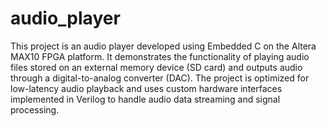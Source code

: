 # audio_player
This project is an audio player developed using Embedded C on the Altera MAX10 FPGA platform. It demonstrates the functionality of playing audio 
files stored on an external memory device (SD card) and outputs audio through a digital-to-analog converter (DAC). The project is 
optimized for low-latency audio playback and uses custom hardware interfaces implemented in Verilog to handle audio data streaming and signal 
processing.
